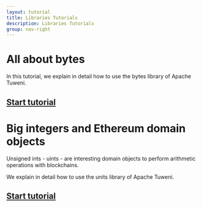 ```yaml
---
layout: tutorial
title: Libraries Tutorials
description: Libraries Tutorials
group: nav-right
---
```


# All about bytes

In this tutorial, we explain in detail how to use the bytes library of Apache Tuweni.

## [Start tutorial](getting-started-with-bytes)

# Big integers and Ethereum domain objects

Unsigned ints - uints - are interesting domain objects to perform arithmetic operations with blockchains.

We explain in detail how to use the units library of Apache Tuweni.

## [Start tutorial](getting-started-with-units)
